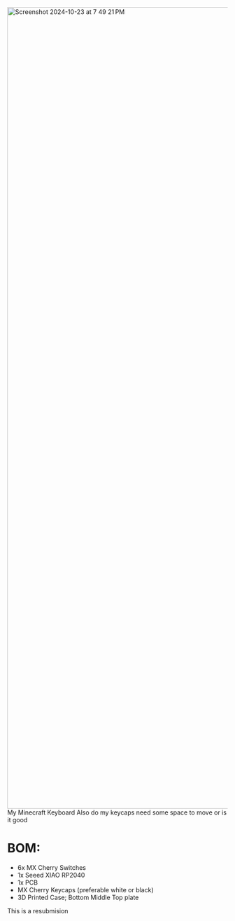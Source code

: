 <img width="1831" alt="Screenshot 2024-10-23 at 7 49 21 PM" src="https://github.com/user-attachments/assets/9f84f33c-4844-4bfc-9b18-93150db9b78b">
My Minecraft Keyboard
Also do my keycaps need some space to move or is it good

# BOM:
  - 6x MX Cherry Switches
  - 1x Seeed XIAO RP2040
  - 1x PCB
  - MX Cherry Keycaps (preferable white or black)
  - 3D Printed Case; Bottom Middle Top plate

This is a resubmision
